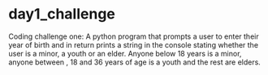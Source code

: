 # day1_challenge

Coding challenge one: A python program that prompts a user to enter their year of birth and in return prints a string in the console stating whether the user is a minor, a youth or an elder. Anyone below 18 years is a minor, anyone between , 18 and 36 years of age is a youth and the rest are elders.
